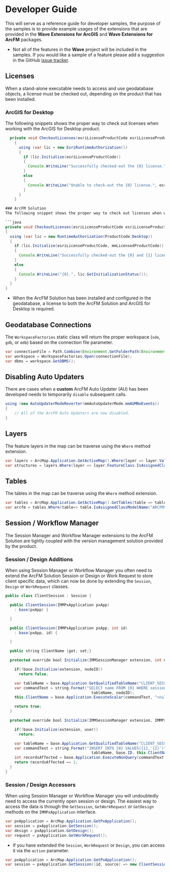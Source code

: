 # Developer Guide
This will serve as a reference guide for developer samples, the purpose of the samples is to provide example usages of the extensions that are provided in the **Wave Extensions for ArcGIS** and **Wave Extensions for ArcFM** packages.

- Not all of the features in the **Wave** project will be included in the samples. If you would like a sample of a feature please add a suggestion in the GitHub [issue tracker](https://github.com/Jumpercables/Wave/issues).

## Licenses
When a stand-alone executable needs to access and use geodatabase objects, a license must be checked out, depending on the product that has been installed.

### ArcGIS for Desktop
The following snippets shows the proper way to check out licenses when working with the ArcGIS for Desktop product.

```java
  private void CheckoutLicenses(esriLicenseProductCode esriLicenseProductCode)
    {
      using (var lic = new EsriRuntimeAuthorization())
      {
        if (lic.Initialize(esriLicenseProductCode))
        {
          Console.WriteLine("Successfully checked-out the {0} license.", esriLicenseProductCode);
        }
        else
        {
          Console.WriteLine("Unable to check-out the {0} license.", esriLicenseProductCode);
        }
      }            
    }

### ArcFM Solution
The following snippet shows the proper way to check out licenses when working with the ArcFM Solution and ArcGIS for Desktop products.

```java
private void CheckoutLicenses(esriLicenseProductCode esriLicenseProductCode, mmLicensedProductCode mmLicensedProductCode)
{
  using (var lic = new RuntimeAuthorization(ProductCode.Desktop))
  {
    if (lic.Initialize(esriLicenseProductCode, mmLicensedProductCode))
    {
      Console.WriteLine("Successfully checked-out the {0} and {1} licenses.", esriLicenseProductCode, mmLicensedProductCode);
    }
    else
    {
      Console.WriteLine("{0}.", lic.GetInitializationStatus());
    }
  }
}
```

- When the ArcFM Solution has been installed and configured in the geodatabase, a license to both the ArcFM Solution and ArcGIS for Desktop is required.

## Geodatabase Connections
The `WorkspaceFactories` static class will return the proper workspace (`sde`, `gdb`, or `mdb`) based on the connection file parameter.

```java
var connectionFile = Path.Combine(Environment.GetFolderPath(Environment.SpecialFolder.ApplicationData), "\\ESRI\\Desktop\\ArCatalog\\Minerville.gdb");
var workspace = WorkspaceFactories.Open(connectionFile);
var dbms = workspace.GetDBMS();
```

## Disabling Auto Updaters
There are cases when a **custom** ArcFM Auto Updater (AU) has been developed needs to temporarily `disable` subsequent calls.

```java
using (new AutoUpdaterModeReverter(mmAutoUpdaterMode.mmAUMNoEvents))
{
    // All of the ArcFM Auto Updaters are now disabled.
}
```

## Layers
The feature layers in the map can be traverse using the `Where` method extension.

```java
var layers = ArcMap.Application.GetActiveMap().Where(layer => layer.Valid);
var structures = layers.Where(layer => layer.FeatureClass.IsAssignedClassModelName("STRUCTURE"));
```

## Tables
The tables in the map can be traverse using the `Where` method extension.

```java
var tables = ArcMap.Application.GetActiveMap().GetTables(table => table.Valid);
var arcfm = tables.Where(table=> table.IsAssignedClassModelName("ARCFMSYSTEMTABLE"));
```

## Session / Workflow Manager
The Session Manager and Workflow Manager extensions to the ArcFM Solution are tightly coupled with the version management solution provided by the product.

### Session / Design Additions
When using Session Manager or Workflow Manager you often need to extend the ArcFM Solution Session or Design or Work Request to store client specific data, which can now be done by extending the `Session`, `Design` or `WorkRequest` classes.

```java
public class ClientSession : Session {

  public ClientSession(IMMPxApplication pxApp)
    : base(pxApp) {

  }

  public ClientSession(IMMPxApplication pxApp, int id)
    : base(pxApp, id) {

  }

  public string ClientName {get; set;}

  protected override bool Initialize(IMMSessionManager extension, int nodeID){

    if(!base.Initialize(extension, nodeID))
      return false;

    var tableName = base.Application.GetQualifiedTableName("CLIENT_SESSION");
    var commandText = string.Format("SELECT name FROM {0} WHERE session_id = {1}",
                                      tableName, nodeID);
    this.ClientName = base.Application.ExecuteScalar(commandText, "<null>");

    return true;
  }

  protected override bool Initialize(IMMSessionManager extension, IMMPxUser user) {

    if(!base.Initialize(extension, user))
      return;

    var tableName = base.Application.GetQualifiedTableName("CLIENT_SESSION");
    var commandText = string.Format("INSERT INTO {0} VALUES({1},'{2}')",
                                      tableName, base.ID, this.ClientName);
    int recordsAffected = base.Application.ExecuteNonQuery(commandText);
    return recordsAffected == 1;
  }
}
```

### Session / Design Accessors
When using Session Manager or Workflow Manager you will undoubtedly need to access the currently open session or design. The easiest way to access the data is through the `GetSession`, `GetWorkRequest` or `GetDesign` methods on the `IMMPxApplication` interface.

```java
var pxApplication = ArcMap.Application.GetPxApplication();
var session = pxApplication.GetSession();
var design = pxApplication.GetDesign();
var request = pxApplication.GetWorkRequest();
```

- If you have extended the `Session`, `WorkRequest` or `Design`, you can access it via the `action` parameter.

```java
var pxApplication = ArcMap.Application.GetPxApplication();
var session = pxApplication.GetSession((id, source) => new ClientSession(source, id))
```
